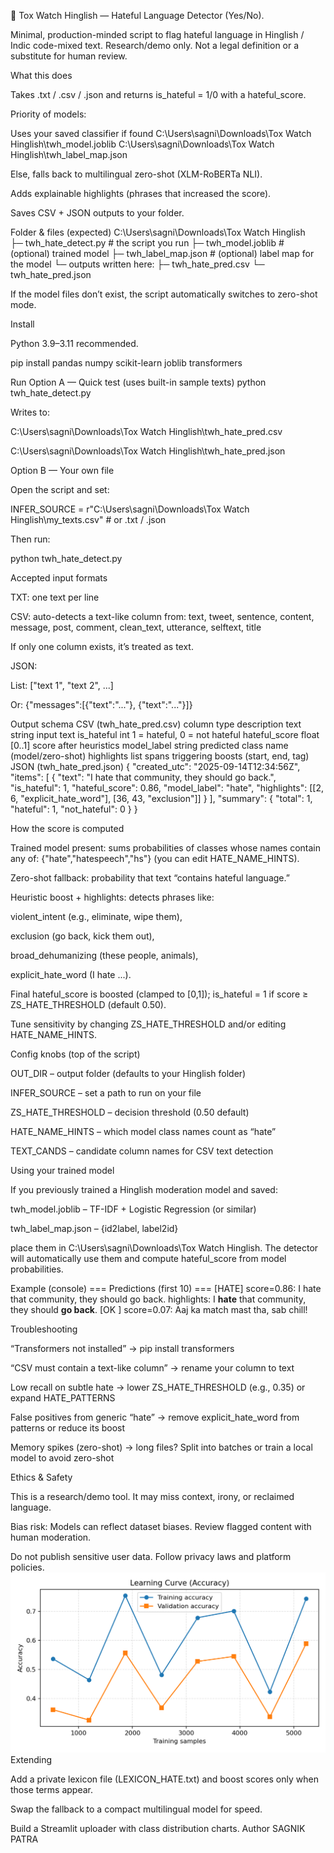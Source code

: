🚨 Tox Watch Hinglish — Hateful Language Detector (Yes/No).

Minimal, production-minded script to flag hateful language in Hinglish / Indic code-mixed text.
Research/demo only. Not a legal definition or a substitute for human review.

What this does

Takes .txt / .csv / .json and returns is_hateful = 1/0 with a hateful_score.

Priority of models:

Uses your saved classifier if found
C:\Users\sagni\Downloads\Tox Watch Hinglish\twh_model.joblib
C:\Users\sagni\Downloads\Tox Watch Hinglish\twh_label_map.json

Else, falls back to multilingual zero-shot (XLM-RoBERTa NLI).

Adds explainable highlights (phrases that increased the score).

Saves CSV + JSON outputs to your folder.

Folder & files (expected)
C:\Users\sagni\Downloads\Tox Watch Hinglish\
├─ twh_hate_detect.py                # the script you run
├─ twh_model.joblib                  # (optional) trained model
├─ twh_label_map.json                # (optional) label map for the model
└─ outputs written here:
   ├─ twh_hate_pred.csv
   └─ twh_hate_pred.json


If the model files don’t exist, the script automatically switches to zero-shot mode.

Install

Python 3.9–3.11 recommended.

pip install pandas numpy scikit-learn joblib transformers

Run
Option A — Quick test (uses built-in sample texts)
python twh_hate_detect.py


Writes to:

C:\Users\sagni\Downloads\Tox Watch Hinglish\twh_hate_pred.csv

C:\Users\sagni\Downloads\Tox Watch Hinglish\twh_hate_pred.json

Option B — Your own file

Open the script and set:

INFER_SOURCE = r"C:\Users\sagni\Downloads\Tox Watch Hinglish\my_texts.csv"  # or .txt / .json


Then run:

python twh_hate_detect.py

Accepted input formats

TXT: one text per line

CSV: auto-detects a text-like column from:
text, tweet, sentence, content, message, post, comment, clean_text, utterance, selftext, title

If only one column exists, it’s treated as text.

JSON:

List: ["text 1", "text 2", ...]

Or: {"messages":[{"text":"..."}, {"text":"..."}]}

Output schema
CSV (twh_hate_pred.csv)
column	type	description
text	string	input text
is_hateful	int	1 = hateful, 0 = not hateful
hateful_score	float	[0..1] score after heuristics
model_label	string	predicted class name (model/zero-shot)
highlights	list	spans triggering boosts (start, end, tag)
JSON (twh_hate_pred.json)
{
  "created_utc": "2025-09-14T12:34:56Z",
  "items": [
    {
      "text": "I hate that community, they should go back.",
      "is_hateful": 1,
      "hateful_score": 0.86,
      "model_label": "hate",
      "highlights": [[2, 6, "explicit_hate_word"], [36, 43, "exclusion"]]
    }
  ],
  "summary": { "total": 1, "hateful": 1, "not_hateful": 0 }
}

How the score is computed

Trained model present: sums probabilities of classes whose names contain any of:
{"hate","hatespeech","hs"} (you can edit HATE_NAME_HINTS).

Zero-shot fallback: probability that text “contains hateful language.”

Heuristic boost + highlights: detects phrases like:

violent_intent (e.g., eliminate, wipe them),

exclusion (go back, kick them out),

broad_dehumanizing (these people, animals),

explicit_hate_word (I hate ...).

Final hateful_score is boosted (clamped to [0,1]); is_hateful = 1 if score ≥ ZS_HATE_THRESHOLD (default 0.50).

Tune sensitivity by changing ZS_HATE_THRESHOLD and/or editing HATE_NAME_HINTS.

Config knobs (top of the script)

OUT_DIR – output folder (defaults to your Hinglish folder)

INFER_SOURCE – set a path to run on your file

ZS_HATE_THRESHOLD – decision threshold (0.50 default)

HATE_NAME_HINTS – which model class names count as “hate”

TEXT_CANDS – candidate column names for CSV text detection

Using your trained model

If you previously trained a Hinglish moderation model and saved:

twh_model.joblib – TF-IDF + Logistic Regression (or similar)

twh_label_map.json – {id2label, label2id}

place them in C:\Users\sagni\Downloads\Tox Watch Hinglish\.
The detector will automatically use them and compute hateful_score from model probabilities.

Example (console)
=== Predictions (first 10) ===
[HATE] score=0.86: I hate that community, they should go back.
  highlights: I **hate** that community, they should **go back**.
[OK ] score=0.07: Aaj ka match mast tha, sab chill!

Troubleshooting

“Transformers not installed” → pip install transformers

“CSV must contain a text-like column” → rename your column to text

Low recall on subtle hate → lower ZS_HATE_THRESHOLD (e.g., 0.35) or expand HATE_PATTERNS

False positives from generic “hate” → remove explicit_hate_word from patterns or reduce its boost

Memory spikes (zero-shot) → long files? Split into batches or train a local model to avoid zero-shot

Ethics & Safety

This is a research/demo tool. It may miss context, irony, or reclaimed language.

Bias risk: Models can reflect dataset biases. Review flagged content with human moderation.

Do not publish sensitive user data. Follow privacy laws and platform policies.
![Confusion Matrix Heatmap](twh_accuracy_curve.png)
Extending

Add a private lexicon file (LEXICON_HATE.txt) and boost scores only when those terms appear.

Swap the fallback to a compact multilingual model for speed.

Build a Streamlit uploader with class distribution charts.
Author
SAGNIK PATRA
